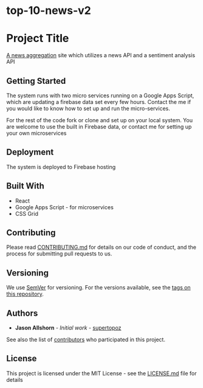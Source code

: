 # top-10-news-v2

# Project Title

[A news aggregation](https://top-10-news.com/) site which utilizes a news API and a sentiment analysis API

## Getting Started

The system runs with two micro services running on a Google Apps Script, which are updating a firebase data set every few hours. Contact the me if you would like to know how to set up and run the micro-services. 

For the rest of the code fork or clone and set up on your local system. You are welcome to use the built in Firebase data, or contact me for setting up your own microservices

## Deployment

The system is deployed to Firebase hosting

## Built With

* React
* Google Apps Script - for microservices
* CSS Grid


## Contributing

Please read [CONTRIBUTING.md](https://gist.github.com/PurpleBooth/b24679402957c63ec426) for details on our code of conduct, and the process for submitting pull requests to us.

## Versioning

We use [SemVer](http://semver.org/) for versioning. For the versions available, see the [tags on this repository](https://github.com/your/project/tags). 

## Authors

* **Jason Allshorn** - *Initial work* - [supertopoz](https://github.com/supertopoz)

See also the list of [contributors](https://github.com/your/project/contributors) who participated in this project.

## License

This project is licensed under the MIT License - see the [LICENSE.md](LICENSE.md) file for details
